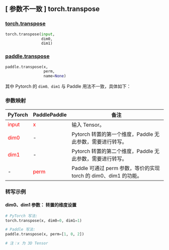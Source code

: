 ## [ 参数不⼀致 ] torch.transpose

### [torch.transpose](https://pytorch.org/docs/stable/generated/torch.transpose.html?highlight=transpose#torch.transpose)

```python
torch.transpose(input,
                dim0,
                dim1)
```

### [paddle.transpose](https://www.paddlepaddle.org.cn/documentation/docs/zh/api/paddle/transpose_cn.html#transpose)

```python
paddle.transpose(x,
                 perm,
                 name=None)
```

其中 Pytorch 的 `dim0、dim1` 与 Paddle 用法不一致，具体如下：

### 参数映射
| PyTorch       | PaddlePaddle | 备注                                                   |
| ------------- | ------------ | ------------------------------------------------------ |
| <font color='red'>input</font>         | <font color='red'>x</font>            | 输入 Tensor。                                       |
| <font color='red'>dim0</font>          | -            | Pytorch 转置的第一个维度，Paddle 无此参数，需要进行转写。                    |
| <font color='red'>dim1</font>          | -            | Pytorch 转置的第二个维度，Paddle 无此参数，需要进行转写。                    |
| -             | <font color='red'>perm</font>         | Paddle 可通过 perm 参数，等价的实现 torch 的 dim0、dim1 的功能。|


### 转写示例

#### dim0、dim1 参数： 转置的维度设置
``` python
# PyTorch 写法:
torch.transpose(x, dim0=0, dim1=1)

# Paddle 写法:
paddle.transpose(x, perm=[1, 0, 2])

# 注：x 为 3D Tensor
```
